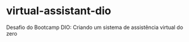 # virtual-assistant-dio
Desafio do Bootcamp DIO:  Criando um sistema de assistência virtual do zero
